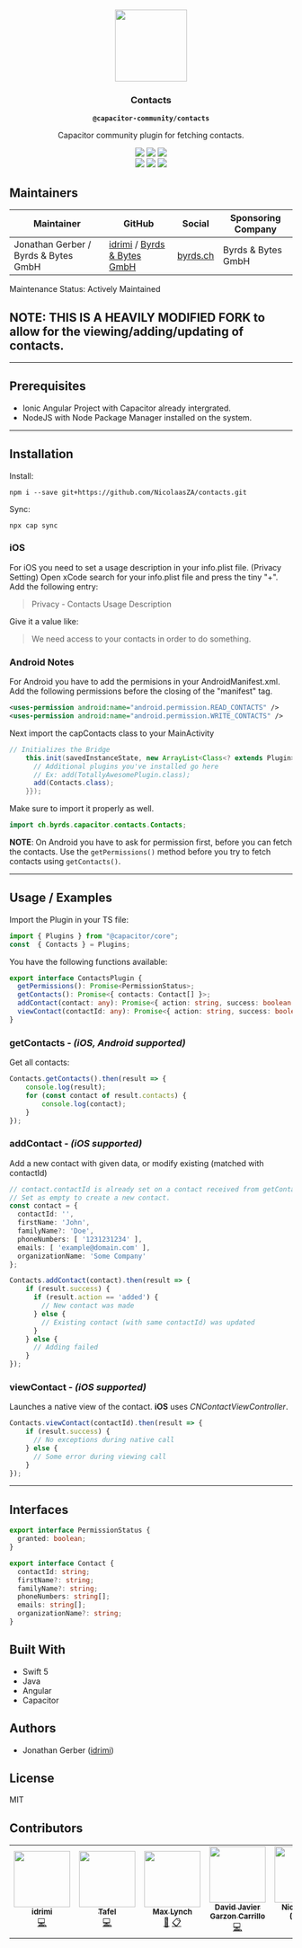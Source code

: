 <p align="center"><br><img src="https://user-images.githubusercontent.com/236501/85893648-1c92e880-b7a8-11ea-926d-95355b8175c7.png" width="128" height="128" /></p>

<h3 align="center">Contacts</h3>
<p align="center"><strong><code>@capacitor-community/contacts</code></strong></p>
<p align="center">
  Capacitor community plugin for fetching contacts.
</p>

<p align="center">
  <img src="https://img.shields.io/maintenance/yes/2020?style=flat-square" />
  <a href="https://github.com/capacitor-community/contacts/actions?query=workflow%3A%22Test+and+Build+Plugin%22"><img src="https://img.shields.io/github/workflow/status/capacitor-community/contacts/Test%20and%20Build%20Plugin?style=flat-square" /></a>
  <a href="https://www.npmjs.com/package/@capacitor-community/contacts"><img src="https://img.shields.io/npm/l/@capacitor-community/contacts?style=flat-square" /></a>
<br>
  <a href="https://www.npmjs.com/package/@capacitor-community/contacts"><img src="https://img.shields.io/npm/dw/@capacitor-community/contacts?style=flat-square" /></a>
  <a href="https://www.npmjs.com/package/@capacitor-community/contacts"><img src="https://img.shields.io/npm/v/@capacitor-community/contacts?style=flat-square" /></a>
  <!-- ALL-CONTRIBUTORS-BADGE:START - Do not remove or modify this section -->
<a href="#contributors-"><img src="https://img.shields.io/badge/all_contributors-4-orange.svg?style=flat-square" /></a>
<!-- ALL-CONTRIBUTORS-BADGE:END -->


## Maintainers

| Maintainer                           | GitHub                                                                                       | Social                       | Sponsoring Company |
| ------------------------------------ | -------------------------------------------------------------------------------------------- | ---------------------------- | ------------------ |
| Jonathan Gerber / Byrds & Bytes GmbH | [idrimi](https://github.com/idrimi) / [Byrds & Bytes GmbH](https://github.com/byrdsandbytes) | [byrds.ch](https://byrds.ch) | Byrds & Bytes GmbH |

Maintenance Status: Actively Maintained

## NOTE: THIS IS A HEAVILY MODIFIED FORK to allow for the viewing/adding/updating of contacts. 

---
## Prerequisites
- Ionic Angular Project with Capacitor already intergrated.
- NodeJS with Node Package Manager installed on the system.

---
## Installation

Install:

```
npm i --save git+https://github.com/NicolaasZA/contacts.git
```

Sync:

```
npx cap sync
```

### iOS

For iOS you need to set a usage description in your info.plist file. (Privacy Setting)
Open xCode search for your info.plist file and press the tiny "+". Add the following entry:
>Privacy - Contacts Usage Description

Give it a value like:
>We need access to your contacts in order to do something.

### Android Notes

For Android you have to add the permisions in your AndroidManifest.xml. Add the following permissions before the closing of the "manifest" tag.

```xml
<uses-permission android:name="android.permission.READ_CONTACTS" />
<uses-permission android:name="android.permission.WRITE_CONTACTS" />
```

Next import the capContacts class to your MainActivity

```java
// Initializes the Bridge
    this.init(savedInstanceState, new ArrayList<Class<? extends Plugin>>() {{
      // Additional plugins you've installed go here
      // Ex: add(TotallyAwesomePlugin.class);
      add(Contacts.class);
    }});
```

Make sure to import it properly as well.

```java
import ch.byrds.capacitor.contacts.Contacts;
```

**NOTE**: On Android you have to ask for permission first, before you can fetch the contacts. Use the `getPermissions()` method before you try to fetch contacts using `getContacts()`.

---
## Usage / Examples

Import the Plugin in your TS file:
```typescript
import { Plugins } from "@capacitor/core";
const  { Contacts } = Plugins;
```

You have the following functions available:
```typescript
export interface ContactsPlugin {
  getPermissions(): Promise<PermissionStatus>;
  getContacts(): Promise<{ contacts: Contact[] }>;
  addContact(contact: any): Promise<{ action: string, success: boolean }>;
  viewContact(contactId: any): Promise<{ action: string, success: boolean }>;
}
```

### getContacts - _(iOS, Android supported)_

Get all contacts:
```typescript
Contacts.getContacts().then(result => {
    console.log(result);
    for (const contact of result.contacts) {
        console.log(contact);
    }
});
```

### addContact - _(iOS supported)_

Add a new contact with given data, or modify existing (matched with contactId)
```typescript
// contact.contactId is already set on a contact received from getContacts().
// Set as empty to create a new contact.
const contact = {
  contactId: '', 
  firstName: 'John',
  familyName?: 'Doe',
  phoneNumbers: [ '1231231234' ],
  emails: [ 'example@domain.com' ],
  organizationName: 'Some Company'
};

Contacts.addContact(contact).then(result => {
    if (result.success) {
      if (result.action == 'added') {
        // New contact was made
      } else {
        // Existing contact (with same contactId) was updated
      }
    } else {
      // Adding failed
    }
});
```

### viewContact - _(iOS supported)_
Launches a native view of the contact. __iOS__ uses _CNContactViewController_.
```typescript
Contacts.viewContact(contactId).then(result => {
    if (result.success) {
      // No exceptions during native call
    } else {
      // Some error during viewing call
    }
});
```

---
## Interfaces

```typescript
export interface PermissionStatus {
  granted: boolean;
}

export interface Contact { 
  contactId: string;
  firstName?: string;
  familyName?: string;
  phoneNumbers: string[];
  emails: string[];
  organizationName?: string;
}
```

## Built With

- Swift 5
- Java
- Angular
- Capacitor

## Authors

- Jonathan Gerber ([idrimi](https://github.com/idrimi))

## License

MIT

## Contributors

<!-- ALL-CONTRIBUTORS-LIST:START - Do not remove or modify this section -->
<!-- prettier-ignore-start -->
<!-- markdownlint-disable -->
<table>
  <tr>
    <td align="center"><a href="https://github.com/Idrimi"><img src="https://avatars0.githubusercontent.com/u/24573405?v=4?s=100" width="100px;" alt=""/><br /><sub><b>idrimi</b></sub></a><br /><a href="https://github.com/idrimi (Jonathan Gerber)/contacts/commits?author=Idrimi" title="Code">💻</a></td>
    <td align="center"><a href="https://github.com/tafelnl"><img src="https://avatars2.githubusercontent.com/u/35837839?v=4?s=100" width="100px;" alt=""/><br /><sub><b>Tafel</b></sub></a><br /><a href="https://github.com/idrimi (Jonathan Gerber)/contacts/commits?author=tafelnl" title="Code">💻</a></td>
    <td align="center"><a href="http://ionicframework.com/"><img src="https://avatars3.githubusercontent.com/u/11214?v=4?s=100" width="100px;" alt=""/><br /><sub><b>Max Lynch</b></sub></a><br /><a href="https://github.com/idrimi (Jonathan Gerber)/contacts/commits?author=mlynch" title="Documentation">📖</a> <a href="#eventOrganizing-mlynch" title="Event Organizing">📋</a></td>
    <td align="center"><a href="https://github.com/david-garzon-adl"><img src="https://avatars0.githubusercontent.com/u/45822796?v=4?s=100" width="100px;" alt=""/><br /><sub><b>David Javier Garzon Carrillo</b></sub></a><br /><a href="https://github.com/idrimi (Jonathan Gerber)/contacts/commits?author=david-garzon-adl" title="Code">💻</a></td>
    <td align="center"><a href="https://github.com/NicolaasZA"><img src="https://avatars0.githubusercontent.com/NicolaasZA?v=4?s=100" width="100px;" alt=""/><br /><sub><b>NicolaasZA (FORK)</b></sub></a><br /><a href="https://github.com/NicolaasZA/contacts/commits?author=NicolaasZA" title="Code">💻</a></td>
  </tr>
</table>

<!-- markdownlint-enable -->
<!-- prettier-ignore-end -->

<!-- ALL-CONTRIBUTORS-LIST:END -->
<!-- prettier-ignore -->
<!-- ALL-CONTRIBUTORS-LIST:END -->
